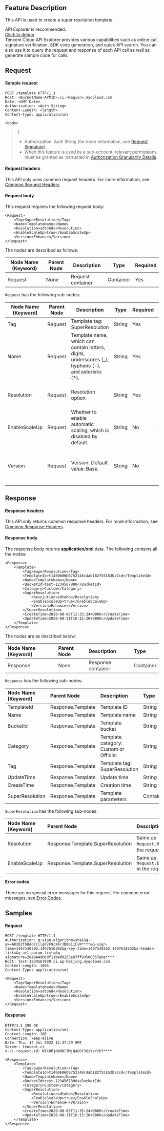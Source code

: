 ## Feature Description

This API is used to create a super resolution template.

<div class="rno-api-explorer">
    <div class="rno-api-explorer-inner">
        <div class="rno-api-explorer-hd">
            <div class="rno-api-explorer-title">
                API Explorer is recommended.
            </div>
            <a href="https://console.cloud.tencent.com/api/explorer?Product=cos&Version=2018-11-26&Action=CreateAnimationTemplate&SignVersion=" class="rno-api-explorer-btn" hotrep="doc.api.explorerbtn" target="_blank"><i class="rno-icon-explorer"></i>Click to debug</a>
        </div>
        <div class="rno-api-explorer-body">
            <div class="rno-api-explorer-cont">
                Tencent Cloud API Explorer provides various capabilities such as online call, signature verification, SDK code generation, and quick API search. You can also use it to query the request and response of each API call as well as generate sample code for calls.
            </div>
        </div>
    </div>
</div>



## Request

#### Sample request

```shell
POST /template HTTP/1.1
Host: <BucketName-APPID>.ci.<Region>.myqcloud.com
Date: <GMT Date>
Authorization: <Auth String>
Content-Length: <length>
Content-Type: application/xml

<body>
```

>?
> - Authorization: Auth String (for more information, see [Request Signature](https://intl.cloud.tencent.com/document/product/436/7778)).
> - When this feature is used by a sub-account, relevant permissions must be granted as instructed in [Authorization Granularity Details](https://intl.cloud.tencent.com/document/product/1045/49896).
>

#### Request headers

This API only uses common request headers. For more information, see [Common Request Headers](https://intl.cloud.tencent.com/document/product/1045/43609).

#### Request body

This request requires the following request body:

```shell
<Request>
    <Tag>SuperResolution</Tag>
    <Name>TemplateName</Name>
    <Resolution>sdtohd</Resolution>
    <EnableScaleUp>true</EnableScaleUp>
    <Version>Enhance</Version>
</Request>

```

The nodes are described as follows:

| Node Name (Keyword) | Parent Node | Description | Type | Required |
| ------------------ | ------ | -------------- | --------- | -------- |
| Request            | None     | Request container | Container | Yes       |

<span id="Request"></span>
`Request` has the following sub-nodes:

| Node Name (Keyword) | Parent Node | Description | Type | Required | Constraints |
| ------------------ | ------- | ------------------------------------------- | ------ | -------- | -------------------------------------------- |
| Tag                | Request | Template tag: SuperResolution                                | String    | Yes   | None |
| Name               | Request | Template name, which can contain letters, digits, underscores (_), hyphens (-), and asterisks (\*). | String    | Yes       | None |
| Resolution         | Request | Resolution option                                             | String    | Yes   | 1. sdtohd: SD to HD<br>2. hdto4k: HD to 4K |
| EnableScaleUp      | Request |   Whether to enable automatic scaling, which is disabled by default.                                    | String    | No   | true/false |
| Version            | Request | Version. Default value: Base. | String | No | 1. Base: Basic version<br>2. Enhance: Enhanced version |

## Response

#### Response headers

This API only returns common response headers. For more information, see [Common Response Headers](https://intl.cloud.tencent.com/document/product/1045/43610).

#### Response body

The response body returns **application/xml** data. The following contains all the nodes:

```shell
<Response>
    <Template>
        <Tag>SuperResolution</Tag>
        <TemplateId>t1460606b9752148c4ab182f55163ba7cd</TemplateId>
        <Name>TemplateName</Name>
        <BucketId>test-1234567890</BucketId>
        <Category>Custom</Category>
        <SuperResolution>
            <Resolution>sdtohd</Resolution>
            <EnableScaleUp>true</EnableScaleUp>
            <Version>Enhance</Version>
        </SuperResolution>
        <CreateTime>2020-08-05T11:35:24+0800</CreateTime>
        <UpdateTime>2020-08-31T16:15:20+0800</UpdateTime>
    </Template>
</Response>
```

The nodes are as described below:

| Node Name (Keyword) | Parent Node | Description | Type |
| :----------------- | :----- | :------------- | :-------- |
| Response           | None     | Response container | Container |

<span id="Response"></span>
`Response` has the following sub-nodes:

| Node Name (Keyword) | Parent Node | Description | Type |
| :----------------- | :---------------- | :----------------------------- | :-------- |
| TemplateId         | Response.Template | Template ID                        | String    |
| Name               | Response.Template | Template name                       | String    |
| BucketId           | Response.Template | Template bucket                 | String    |
| Category           | Response.Template | Template category: Custom or Official | String    |
| Tag                | Response.Template | Template tag: SuperResolution                                       | String    |
| UpdateTime         | Response.Template | Update time                       | String    |
| CreateTime         | Response.Template | Creation time                       | String    |
| SuperResolution    | Response.Template     | Template parameters                                                | Container |


`SuperResolution` has the following sub-nodes:

| Node Name (Keyword) | Parent Node | Description | Type |
| :----------------- | :-------------------------------- | :--------------------------------- | :----- |
| Resolution         | Response.Template.SuperResolution | Same as `Request.Resolution` in the request body.       | String |
| EnableScaleUp      | Response.Template.SuperResolution | Same as `Request.EnableScaleUp` in the request body.    | String |


#### Error codes

There are no special error messages for this request. For common error messages, see [Error Codes](https://intl.cloud.tencent.com/document/product/1045/49353).

## Samples

#### Request

```shell
POST /template HTTP/1.1
Authorization: q-sign-algorithm=sha1&q-ak=AKIDZfbOAo7cllgPvF9cXFrJD0a1ICvR****&q-sign-time=1497530202;1497610202&q-key-time=1497530202;1497610202&q-header-list=&q-url-param-list=&q-signature=28e9a4986df11bed0255e97ff90500557e0e****
Host: test-1234567890.ci.ap-beijing.myqcloud.com
Content-Length: 1666
Content-Type: application/xml

<Request>
    <Tag>SuperResolution</Tag>
    <Name>TemplateName</Name>
    <Resolution>sdtohd</Resolution>
    <EnableScaleUp>true</EnableScaleUp>
    <Version>Enhance</Version>
</Request>
```

#### Response

```shell
HTTP/1.1 200 OK
Content-Type: application/xml
Content-Length: 100
Connection: keep-alive
Date: Thu, 14 Jul 2022 12:37:29 GMT
Server: tencent-ci
x-ci-request-id: NTk0MjdmODlfMjQ4OGY3XzYzYzhf****

<Response>
    <Template>
        <Tag>SuperResolution</Tag>
        <TemplateId>t1460606b9752148c4ab182f55163ba7cd</TemplateId>
        <Name>TemplateName</Name>
        <BucketId>test-1234567890</BucketId>
        <Category>Custom</Category>
        <SuperResolution>
            <Resolution>sdtohd</Resolution>
            <EnableScaleUp>true</EnableScaleUp>
            <Version>Enhance</Version>
        </SuperResolution>
        <CreateTime>2020-08-05T11:35:24+0800</CreateTime>
        <UpdateTime>2020-08-31T16:15:20+0800</UpdateTime>
    </Template>
</Response>
```